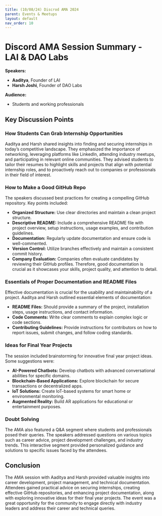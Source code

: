 ```yaml
---
title: (10/08/24) Discrod AMA 2024
parent: Events & Meetups
layout: default
nav_order: 10
---
```


# **Discord AMA Session Summary - LAI & DAO Labs**

**Speakers:**
- **Aaditya**, Founder of LAI
- **Harsh Joshi**, Founder of DAO Labs

**Audience:**
- Students and working professionals

## Key Discussion Points

### How Students Can Grab Internship Opportunities

Aaditya and Harsh shared insights into finding and securing internships in today’s competitive landscape. They emphasized the importance of networking, leveraging platforms like LinkedIn, attending industry meetups, and participating in relevant online communities. They advised students to tailor their resumes to highlight skills and projects that align with potential internship roles, and to proactively reach out to companies or professionals in their field of interest.

### How to Make a Good GitHub Repo

The speakers discussed best practices for creating a compelling GitHub repository. Key points included:

- **Organized Structure:** Use clear directories and maintain a clean project structure.
- **Descriptive README:** Include a comprehensive README file with project overview, setup instructions, usage examples, and contribution guidelines.
- **Documentation:** Regularly update documentation and ensure code is well-commented.
- **Version Control:** Utilize branches effectively and maintain a consistent commit history.
- **Company Evaluation:** Companies often evaluate candidates by reviewing their GitHub profiles. Therefore, good documentation is crucial as it showcases your skills, project quality, and attention to detail.

### Essentials of Proper Documentation and README Files

Effective documentation is crucial for the usability and maintainability of a project. Aaditya and Harsh outlined essential elements of documentation:

- **README Files:** Should provide a summary of the project, installation steps, usage instructions, and contact information.
- **Code Comments:** Write clear comments to explain complex logic or code sections.
- **Contributing Guidelines:** Provide instructions for contributors on how to report issues, submit changes, and follow coding standards.

### Ideas for Final Year Projects

The session included brainstorming for innovative final year project ideas. Some suggestions were:

- **AI-Powered Chatbots:** Develop chatbots with advanced conversational abilities for specific domains.
- **Blockchain-Based Applications:** Explore blockchain for secure transactions or decentralized apps.
- **IoT Solutions:** Create IoT-based systems for smart home or environmental monitoring.
- **Augmented Reality:** Build AR applications for educational or entertainment purposes.

### Doubt Solving

The AMA also featured a Q&A segment where students and professionals posed their queries. The speakers addressed questions on various topics such as career advice, project development challenges, and industry trends. This interactive segment provided personalized guidance and solutions to specific issues faced by the attendees.

## Conclusion

The AMA session with Aaditya and Harsh provided valuable insights into career development, project management, and technical documentation. Attendees gained practical advice on securing internships, creating effective GitHub repositories, and enhancing project documentation, along with exploring innovative ideas for their final year projects. The event was a great opportunity for the community to engage directly with industry leaders and address their career and technical queries.
